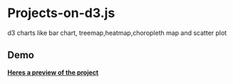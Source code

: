 # Projects-on-d3.js
d3 charts like bar chart, treemap,heatmap,choropleth map and scatter plot

## Demo 
**[Heres a preview of the project](https://eazyguy.github.io/Projects-on-d3.js/)**
